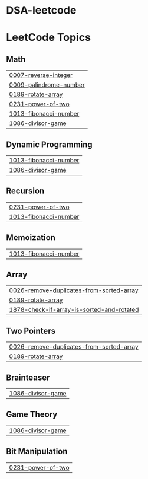 # DSA-leetcode

<!---LeetCode Topics Start-->
# LeetCode Topics
## Math
|  |
| ------- |
| [0007-reverse-integer](https://github.com/Madhuarvind/DSA-leetcode/tree/master/0007-reverse-integer) |
| [0009-palindrome-number](https://github.com/Madhuarvind/DSA-leetcode/tree/master/0009-palindrome-number) |
| [0189-rotate-array](https://github.com/Madhuarvind/DSA-leetcode/tree/master/0189-rotate-array) |
| [0231-power-of-two](https://github.com/Madhuarvind/DSA-leetcode/tree/master/0231-power-of-two) |
| [1013-fibonacci-number](https://github.com/Madhuarvind/DSA-leetcode/tree/master/1013-fibonacci-number) |
| [1086-divisor-game](https://github.com/Madhuarvind/DSA-leetcode/tree/master/1086-divisor-game) |
## Dynamic Programming
|  |
| ------- |
| [1013-fibonacci-number](https://github.com/Madhuarvind/DSA-leetcode/tree/master/1013-fibonacci-number) |
| [1086-divisor-game](https://github.com/Madhuarvind/DSA-leetcode/tree/master/1086-divisor-game) |
## Recursion
|  |
| ------- |
| [0231-power-of-two](https://github.com/Madhuarvind/DSA-leetcode/tree/master/0231-power-of-two) |
| [1013-fibonacci-number](https://github.com/Madhuarvind/DSA-leetcode/tree/master/1013-fibonacci-number) |
## Memoization
|  |
| ------- |
| [1013-fibonacci-number](https://github.com/Madhuarvind/DSA-leetcode/tree/master/1013-fibonacci-number) |
## Array
|  |
| ------- |
| [0026-remove-duplicates-from-sorted-array](https://github.com/Madhuarvind/DSA-leetcode/tree/master/0026-remove-duplicates-from-sorted-array) |
| [0189-rotate-array](https://github.com/Madhuarvind/DSA-leetcode/tree/master/0189-rotate-array) |
| [1878-check-if-array-is-sorted-and-rotated](https://github.com/Madhuarvind/DSA-leetcode/tree/master/1878-check-if-array-is-sorted-and-rotated) |
## Two Pointers
|  |
| ------- |
| [0026-remove-duplicates-from-sorted-array](https://github.com/Madhuarvind/DSA-leetcode/tree/master/0026-remove-duplicates-from-sorted-array) |
| [0189-rotate-array](https://github.com/Madhuarvind/DSA-leetcode/tree/master/0189-rotate-array) |
## Brainteaser
|  |
| ------- |
| [1086-divisor-game](https://github.com/Madhuarvind/DSA-leetcode/tree/master/1086-divisor-game) |
## Game Theory
|  |
| ------- |
| [1086-divisor-game](https://github.com/Madhuarvind/DSA-leetcode/tree/master/1086-divisor-game) |
## Bit Manipulation
|  |
| ------- |
| [0231-power-of-two](https://github.com/Madhuarvind/DSA-leetcode/tree/master/0231-power-of-two) |
<!---LeetCode Topics End-->